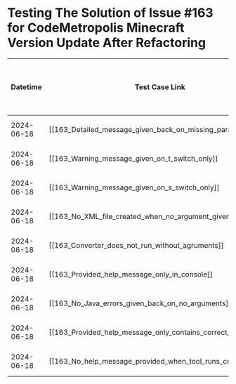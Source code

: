 # Testing The Solution of Issue #163 for CodeMetropolis Minecraft Version Update After Refactoring

| Datetime   | Test Case Link                                                | Tester            | Passed/Failed | Links to issues (if a bug is found) | Consequences (if the test case needs to be fixed) |
| ---------- | ------------------------------------------------------------- | ----------------- | ------------- | ----------------------------------- | ------------------------------------------------- |
| 2024-06-18 | [[163_Detailed_message_given_back_on_missing_parameters]]     | Tóth Bojnik Tibor | Failed        |                                     |                                                   |
| 2024-06-18 | [[163_Warning_message_given_on_t_switch_only]]                | Tóth Bojnik Tibor | Failed        |                                     |                                                   |
| 2024-06-18 | [[163_Warning_message_given_on_s_switch_only]]                | Tóth Bojnik Tibor | Failed        |                                     |                                                   |
| 2024-06-18 | [[163_No_XML_file_created_when_no_argument_given]]            | Tóth Bojnik Tibor | Failed        |                                     |                                                   |
| 2024-06-18 | [[163_Converter_does_not_run_without_agruments]]              | Tóth Bojnik Tibor | Failed        |                                     |                                                   |
| 2024-06-18 | [[163_Provided_help_message_only_in_console]]                 | Tóth Bojnik Tibor | Failed        |                                     |                                                   |
| 2024-06-18 | [[163_No_Java_errors_given_back_on_no_arguments]]             | Tóth Bojnik Tibor | Failed        |                                     |                                                   |
| 2024-06-18 | [[163_Provided_help_message_only_contains_correct_arguments]] | Tóth Bojnik Tibor | Failed        |                                     |                                                   |
| 2024-06-18 | [[163_No_help_message_provided_when_tool_runs_correctly]]     | Tóth Bojnik Tibor | Failed        |                                     |                                                   |
